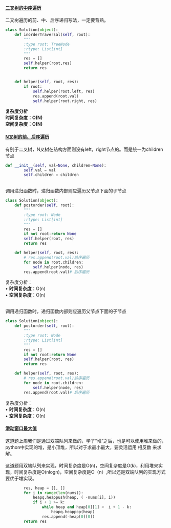 <a name="SCzCV"></a>
#### [二叉树的中序遍历](https://leetcode-cn.com/problems/binary-tree-inorder-traversal/)
二叉树遍历的前、中、后序递归写法，一定要背熟。
```python
class Solution(object):
    def inorderTraversal(self, root):
        """
        :type root: TreeNode
        :rtype: List[int]
        """
        res = []
        self.helper(root,res)
        return res


    def helper(self, root, res):
        if root:
            self.helper(root.left, res)
            res.append(root.val)
            self.helper(root.right, res)
```
**复杂度分析**<br />**时间复杂度：O(N)**<br />**空间复杂度：O(N)**<br />


#### [N叉树的前、后序遍历](https://leetcode-cn.com/problems/n-ary-tree-postorder-traversal/)
有别于二叉树，N叉树在结构方面则没有left，right节点的。而是统一为children节点
```python
def __init__(self, val=None, children=None):
        self.val = val
        self.children = children
```

<br />调用递归函数时，递归函数内部则应遍历父节点下面的子节点
```python
class Solution(object):
    def postorder(self, root):
        """
        :type root: Node
        :rtype: List[int]
        """
        res = []
        if not root:return None
        self.helper(root, res)
        return res

    def helper(self, root, res):
        # res.append(root.val)前序遍历
        for node in root.children:
            self.helper(node, res)
        res.append(root.val)# 后序遍历
```
复杂度分析：<br />• **时间复杂度**：O(n)<br />• **空间复杂度**：O(n)<br />


<br />调用递归函数时，递归函数内部则应遍历父节点下面的子节点
```python
class Solution(object):
    def postorder(self, root):
        """
        :type root: Node
        :rtype: List[int]
        """
        res = []
        if not root:return None
        self.helper(root, res)
        return res

    def helper(self, root, res):
        # res.append(root.val)前序遍历
        for node in root.children:
            self.helper(node, res)
        res.append(root.val)# 后序遍历
```
复杂度分析：<br />• **时间复杂度**：O(n)<br />• **空间复杂度**：O(n)<br />


<a name="jR2wt"></a>
#### [滑动窗口最大值](https://leetcode-cn.com/problems/sliding-window-maximum/)
这道题上周我们是通过双端队列来做的，学了“堆”之后，也是可以使用堆来做的，python中实现的堆，是小顶堆，所以对于求最小最大，要灵活运用 相反数 来求解。<br />
<br />这道题用双端队列来实现，时间复杂度是O(n)，空间复杂度是O(k)，利用堆来实现，时间复杂度是O(nlogn)，空间复杂度是O（n）,所以还是双端队列的实现方式要优于堆实现。
```python
        res, heap = [], []
		for i in range(len(nums)):
			heapq.heappush(heap, ( -nums[i], i))
			if i + 1 >= k:
				while heap and heap[0][1] <  i + 1 - k:
					heapq.heappop(heap)
				res.append(-heap[0][0])
		return res
```



